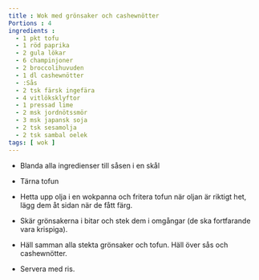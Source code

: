 ```yaml
---
title : Wok med grönsaker och cashewnötter
Portions : 4
ingredients :
  - 1 pkt tofu
  - 1 röd paprika
  - 2 gula lökar
  - 6 champinjoner
  - 2 broccolihuvuden
  - 1 dl cashewnötter
  - :Sås
  - 2 tsk färsk ingefära
  - 4 vitlöksklyftor
  - 1 pressad lime
  - 2 msk jordnötssmör
  - 3 msk japansk soja
  - 2 tsk sesamolja
  - 2 tsk sambal oelek
tags: [ wok ]
---
```

* Blanda alla ingredienser till såsen i en skål

* Tärna tofun
* Hetta upp olja i en wokpanna och fritera tofun när oljan är riktigt het, lägg dem åt sidan när de fått färg. 
* Skär grönsakerna i bitar och stek dem i omgångar (de ska fortfarande vara krispiga).
* Häll samman alla stekta grönsaker och tofun. Häll över sås och cashewnötter. 

* Servera med ris. 
